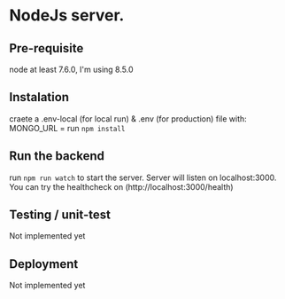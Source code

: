 # NodeJs server. 

## Pre-requisite

node at least 7.6.0, I'm using 8.5.0

## Instalation

craete a .env-local (for local run) & .env (for production) file with:
MONGO_URL = <insert here the mongo url with the login>
run `npm install`

## Run the backend

run `npm run watch` to start the server. Server will listen on localhost:3000. You can try the healthcheck on (http://localhost:3000/health)

## Testing / unit-test

Not implemented yet

## Deployment

Not implemented yet
